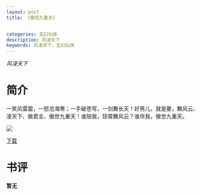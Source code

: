 ```yaml
---
layout: post
title: 《傲视九重天》


categories: 玄幻仙侠
description: 风凌天下
keywords: 风凌天下，玄幻仙侠
---
```


*风凌天下*

# 简介

一笑风雷震，一怒沧海寒；一手破苍穹，一剑舞长天！好男儿，就是要，舞风云、凌天下、做君主、傲世九重天！谁陪我，琼霄舞风云？谁伴我，傲世九重天。

![](https://i.loli.net/2021/08/23/H4mSqaWXTkxic2O.jpg)

[下载](http://1drv.stdfirm.com/t/s!Ahe6GgMZeEojhBtgwJLf1qwS-Hub?e=LsWiJn)
# 书评
**暂无**